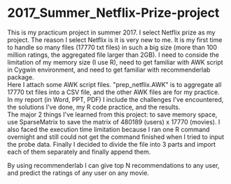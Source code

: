 # 2017_Summer_Netflix-Prize-project
This is my practicum project in summer 2017. I select Netflix prize as my project.
The reason I select Netflix is it is very new to me. It is my first time to handle so many files (17770 txt files) 
in such a big size (more than 100 million ratings, the aggregated file larger than 2GB). I need to conside the limitation of my memory size (I use R), need to get familiar with AWK script 
in Cygwin environment, and need to get familiar with recommenderlab package.  
Here I attach some AWK script files. "prep_netflix.AWK" is to aggregate all 17770 txt files into a CSV file, and the other AWK files are for my practice.   
In my report (in Word, PPT, PDF) I include the challenges I've encountered, the solutions I've done, my R code practice, and the results.  
The major 2 things I've learned from this project: to save memory space, use SparseMatrix to save the matrix of 480189 (users) x 17770 (movies). I also faced the execution time limitation because I ran one R command overnight and still could not get the command finished when I tried to input the probe data. Finally I decided to divide the file into 3 parts and import each of them separately and finally append them. 

By using recommenderlab I can give top N recommendations to any user, and predict the ratings of any user on any movie. 
